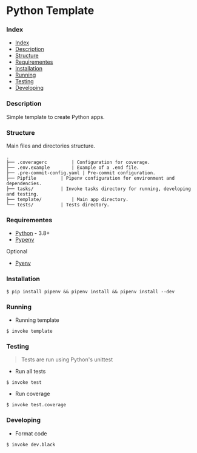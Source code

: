 # Python Template

### Index
* [Index](#Index)
* [Description](#Description)
* [Structure](#Structure)
* [Requirementes](#Requirements)
* [Installation](#Installation)
* [Running](#Running)
* [Testing](#Testing)
* [Developing](#Developing)


### Description
Simple template to create Python apps.

### Structure
Main files and directories structure.
````shell
.
├── .coveragerc			| Configuration for coverage.
├── .env.example		| Example of a .end file.
├── .pre-commit-config.yaml	| Pre-commit configuration.
├── Pipfile			| Pipenv configuration for environment and dependencies.
├── tasks/			| Invoke tasks directory for running, developing and testing.  
├── template/			| Main app directory.
└── tests/			| Tests directory.
````

### Requirementes
* [Python](https://www.python.org/downloads) - 3.8+
* [Pypenv](https://github.com/pypa/pipenv)

Optional
* [Pyenv](https://github.com/pyenv/pyenv)

### Installation
```shell
$ pip install pipenv && pipenv install && pipenv install --dev
  ```

### Running
* Running template
```shell
$ invoke template
  ```

### Testing
> Tests are run using Python's unittest

* Run all tests
```shell
$ invoke test
```
* Run coverage
```shell
$ invoke test.coverage
```

### Developing
* Format code 
```shell
$ invoke dev.black
```